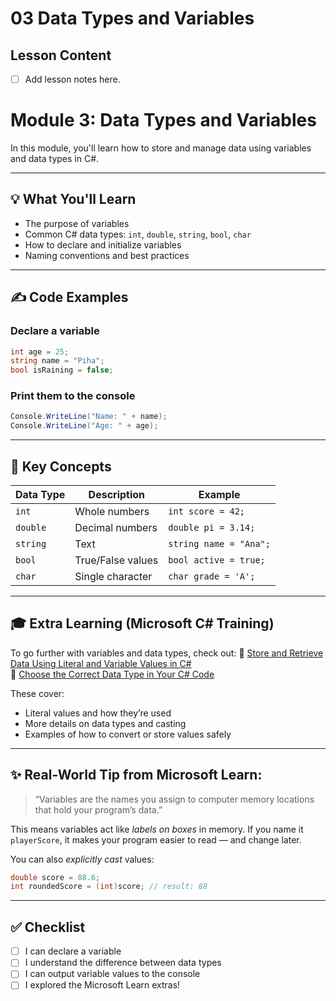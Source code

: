 # 03 Data Types and Variables

## Lesson Content

- [ ] Add lesson notes here.
# Module 3: Data Types and Variables

In this module, you'll learn how to store and manage data using variables and data types in C#.

---

## 💡 What You'll Learn
- The purpose of variables
- Common C# data types: `int`, `double`, `string`, `bool`, `char`
- How to declare and initialize variables
- Naming conventions and best practices

---

## ✍️ Code Examples

### Declare a variable
```csharp
int age = 25;
string name = "Piha";
bool isRaining = false;
```

### Print them to the console
```csharp
Console.WriteLine("Name: " + name);
Console.WriteLine("Age: " + age);
```

---

## 🧠 Key Concepts

| Data Type | Description                  | Example          |
|-----------|------------------------------|------------------|
| `int`     | Whole numbers                 | `int score = 42;`|
| `double`  | Decimal numbers               | `double pi = 3.14;` |
| `string`  | Text                          | `string name = "Ana";` |
| `bool`    | True/False values             | `bool active = true;` |
| `char`    | Single character              | `char grade = 'A';` |

---

## 🎓 Extra Learning (Microsoft C# Training)

To go further with variables and data types, check out:
🔗 [Store and Retrieve Data Using Literal and Variable Values in C#](https://learn.microsoft.com/en-us/training/modules/csharp-write-first/2-literals-variables)  
🔗 [Choose the Correct Data Type in Your C# Code](https://learn.microsoft.com/en-us/training/modules/csharp-work-with-variable-data/2-choose-correct-data-type)

These cover:
- Literal values and how they’re used
- More details on data types and casting
- Examples of how to convert or store values safely

---

## ✨ Real-World Tip from Microsoft Learn:
> “Variables are the names you assign to computer memory locations that hold your program’s data.”

This means variables act like *labels on boxes* in memory. If you name it `playerScore`, it makes your program easier to read — and change later.

You can also *explicitly cast* values:
```csharp
double score = 88.6;
int roundedScore = (int)score; // result: 88
```

---

## ✅ Checklist

- [ ] I can declare a variable
- [ ] I understand the difference between data types
- [ ] I can output variable values to the console
- [ ] I explored the Microsoft Learn extras!
